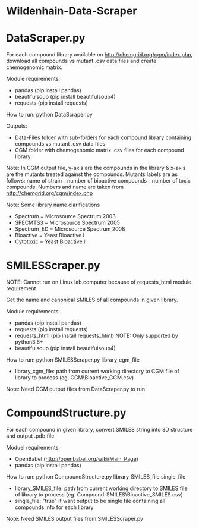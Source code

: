 # Wildenhain-Data-Scraper

# DataScraper.py

For each compound library available on http://chemgrid.org/cgm/index.php, download all compounds vs mutant .csv data files and create chemogenomic matrix.

Module requirements:
- pandas (pip install pandas)
- beautifulsoup (pip install beautifulsoup4)
- requests (pip install requests)

How to run: python DataScraper.py

Outputs:
- Data-Files folder with sub-folders for each compound library containing compounds vs mutant .csv data files
- CGM folder with chemogenomic matrix .csv files for each compound library

Note: In CGM output file, y-axis are the compounds in the library & x-axis are the mutants treated against the compounds. Mutants labels are as follows: name of strain _ number of bioactive compounds _ number of toxic compounds. Numbers and name are taken from http://chemgrid.org/cgm/index.php

Note: Some library name clarifications
- Spectrum    = Microsource Spectrum 2003
- SPECMTS3    = Microsource Spectrum 2005
- Spectrum_ED = Microsource Spectrum 2008
- Bioactive = Yeast Bioactive I
- Cytotoxic = Yeast Bioactive II

# SMILESScraper.py

NOTE: Cannot run on Linux lab computer because of requests_html module requirement

Get the name and canonical SMILES of all compounds in given library.

Module requirements:
- pandas (pip install pandas)
- requests (pip install requests)
- requests_html (pip install requests_html) NOTE: Only supported by python3.6+
- beautifulsoup (pip install beautifulsoup4)

How to run: python SMILESScraper.py library_cgm_file
- library_cgm_file: path from current working directory to CGM file of library to process (eg. CGM\\Bioactive_CGM.csv)

Note: Need CGM output files from DataScraper.py to run

# CompoundStructure.py

For each compound in given library, convert SMILES string into 3D structure and output .pdb file

Moduel requirements:
- OpenBabel (http://openbabel.org/wiki/Main_Page)
- pandas (pip install pandas)

How to run: python CompoundStructure.py library_SMILES_file single_file
- library_SMILES_file: path from current working directory to SMILES file of library to process (eg. Compound-SMILES\\Bioactive_SMILES.csv)
- single_file: "true" if want output to be single file containing all compounds info for each library

Note: Need SMILES output files from SMILESScraper.py